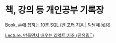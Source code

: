 # 책, 강의 등 개인공부 기록장

<a href="https://github.com/chiWorld/-/tree/main/SQL%20in%2010%20Minutes">Book. 손에 잡히는 10분 SQL (벤 포터 지음 | 박남혜 옮김)</a> 

<a href="https://github.com/chiWorld/CAT_JJAL_MAKER">Lecture. 만들면서 배우는 리액트:기초 (진유림T)</a>
